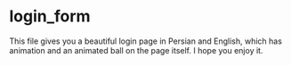 # login_form
This file gives you a beautiful login page in Persian and English, which has animation and an animated ball on the page itself. I hope you enjoy it.
